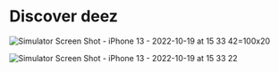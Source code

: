 # Discover deez


![Simulator Screen Shot - iPhone 13 - 2022-10-19 at 15 33 42](https://user-images.githubusercontent.com/29899042/196787281-41716a7a-0dff-4eef-9286-d4d9cffa5679.png)=100x20


![Simulator Screen Shot - iPhone 13 - 2022-10-19 at 15 33 22](https://user-images.githubusercontent.com/29899042/196787161-a1f6b2d4-b0c4-44d0-96f7-64bfcd69fd11.png=100x20)
